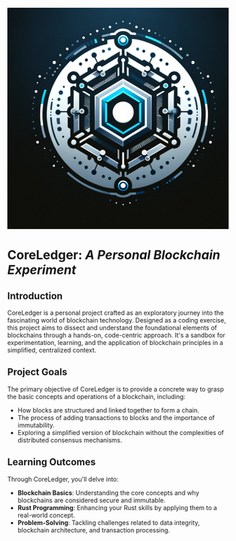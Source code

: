![CoreLedger logo](assets/logo.png)

# CoreLedger: _A Personal Blockchain Experiment_

## Introduction

CoreLedger is a personal project crafted as an exploratory journey into the fascinating world of blockchain technology. Designed as a coding exercise, this project aims to dissect and understand the foundational elements of blockchains through a hands-on, code-centric approach. It's a sandbox for experimentation, learning, and the application of blockchain principles in a simplified, centralized context.

## Project Goals

The primary objective of CoreLedger is to provide a concrete way to grasp the basic concepts and operations of a blockchain, including:

- How blocks are structured and linked together to form a chain.
- The process of adding transactions to blocks and the importance of immutability.
- Exploring a simplified version of blockchain without the complexities of distributed consensus mechanisms.

## Learning Outcomes

Through CoreLedger, you'll delve into:

- **Blockchain Basics**: Understanding the core concepts and why blockchains are considered secure and immutable.
- **Rust Programming**: Enhancing your Rust skills by applying them to a real-world concept.
- **Problem-Solving**: Tackling challenges related to data integrity, blockchain architecture, and transaction processing.

